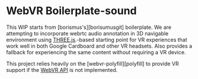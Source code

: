 # WebVR Boilerplate-sound

This WIP starts from [borismus's][borisumusgit] boilerplate. We are attempting to incorporate webrtc audio annotation in 3D navigable environment using [THREE.js][three].-based starting point for VR experiences that work well in
both Google Cardboard and other VR headsets. Also provides a fallback for
experiencing the same content without requiring a VR device.

This project relies heavily on the [webvr-polyfill][polyfill] to provide VR
support if the [WebVR API](spec) is not implemented.

[three]: http://threejs.org/
[borismusgit]: https://github.com/borismus/webvr-polyfill




